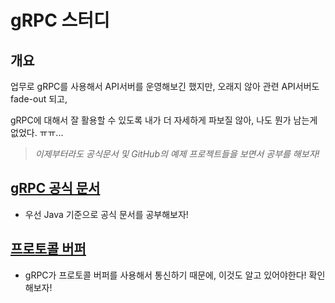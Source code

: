 # gRPC 스터디



## 개요

업무로 gRPC를 사용해서 API서버를 운영해보긴 했지만, 오래지 않아 관련 API서버도 fade-out 되고, 

gRPC에 대해서 잘 활용할 수 있도록 내가 더 자세하게 파보질 않아, 나도 뭔가 남는게 없었다. ㅠㅠ...

>  *이제부터라도 공식문서 및 GitHub의 예제 프로젝트들을 보면서 공부를 해보자!*



## [gRPC 공식 문서](documentation)

* 우선 Java 기준으로 공식 문서를 공부해보자!



## [프로토콜 버퍼](protocol-buffers)

* gRPC가 프로토콜 버퍼를 사용해서 통신하기 때문에, 이것도 알고 있어야한다! 확인해보자!

